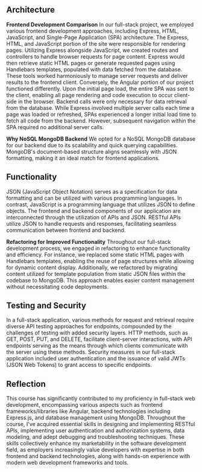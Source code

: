 ## Architecture
**Frontend Development Comparison**
In our full-stack project, we employed various frontend development approaches, including Express, HTML, JavaScript, and Single-Page Application (SPA) architecture. The Express, HTML, and JavaScript portion of the site were responsible for rendering pages. Utilizing Express alongside JavaScript, we created routes and controllers to handle browser requests for page content. Express would then retrieve static HTML pages or generate requested pages using Handlebars templates, populated with data fetched from the database. These tools worked harmoniously to manage server requests and deliver results to the frontend client. Conversely, the Angular portion of our project functioned differently. Upon the initial page load, the entire SPA was sent to the client, enabling all page rendering and code execution to occur client-side in the browser. Backend calls were only necessary for data retrieval from the database. While Express involved multiple server calls each time a page was loaded or refreshed, SPAs experienced a longer initial load time to fetch all code from the backend. However, subsequent navigation within the SPA required no additional server calls.

**Why NoSQL MongoDB Backend**
We opted for a NoSQL MongoDB database for our backend due to its scalability and quick querying capabilities. MongoDB's document-based structure aligns seamlessly with JSON formatting, making it an ideal match for frontend applications.

## **Functionality**
JSON (JavaScript Object Notation) serves as a specification for data formatting and can be utilized with various programming languages. In contrast, JavaScript is a programming language that utilizes JSON to define objects. The frontend and backend components of our application are interconnected through the utilization of APIs and JSON. RESTful APIs utilize JSON to handle requests and responses, facilitating seamless communication between frontend and backend.

**Refactoring for Improved Functionality**
Throughout our full-stack development process, we engaged in refactoring to enhance functionality and efficiency. For instance, we replaced some static HTML pages with Handlebars templates, enabling the reuse of page structures while allowing for dynamic content display. Additionally, we refactored by migrating content utilized for template population from static JSON files within the codebase to MongoDB. This approach enables easier content management without necessitating code deployments.


## **Testing and Security**
In a full-stack application, various methods for request and retrieval require diverse API testing approaches for endpoints, compounded by the challenges of testing with added security layers. HTTP methods, such as GET, POST, PUT, and DELETE, facilitate client-server interactions, with API endpoints serving as the means through which clients communicate with the server using these methods. Security measures in our full-stack application included user authentication and the issuance of valid JWTs (JSON Web Tokens) to grant access to specific endpoints.

## **Reflection**
This course has significantly contributed to my proficiency in full-stack web development, encompassing various aspects such as frontend frameworks/libraries like Angular, backend technologies including Express.js, and database management using MongoDB. Throughout the course, I've acquired essential skills in designing and implementing RESTful APIs, implementing user authentication and authorization systems, data modeling, and adept debugging and troubleshooting techniques. These skills collectively enhance my marketability in the software development field, as employers increasingly value developers with expertise in both frontend and backend technologies, along with hands-on experience with modern web development frameworks and tools.
